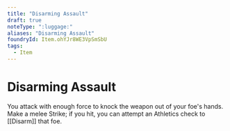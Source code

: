 ```yaml
---
title: "Disarming Assault"
draft: true
noteType: ":luggage:"
aliases: "Disarming Assault"
foundryId: Item.ohYJr8WE3VpSmSbU
tags:
  - Item
---
```


# Disarming Assault

You attack with enough force to knock the weapon out of your foe's hands. Make a melee Strike; if you hit, you can attempt an Athletics check to [[Disarm]] that foe.
